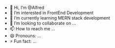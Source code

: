 - 👋 Hi, I’m @Alfred
- 👀 I’m interested in FrontEnd Development
- 🌱 I’m currently learning MERN stack development
- 💞️ I’m looking to collaborate on ...
- 📫 How to reach me ...
- 😄 Pronouns: ...
- ⚡ Fun fact: ...

<!---
AlfredBro99/AlfredBro99 is a ✨ special ✨ repository because its `README.md` (this file) appears on your GitHub profile.
You can click the Preview link to take a look at your changes.
--->
